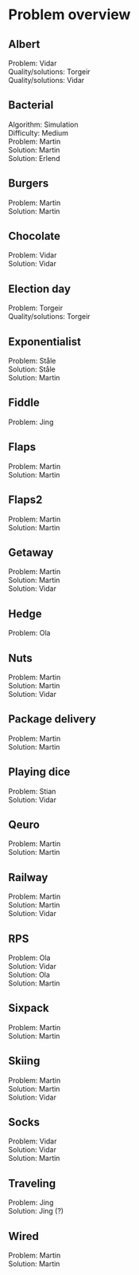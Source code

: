 # Problem overview

## Albert
Problem: Vidar  
Quality/solutions: Torgeir  
Quality/solutions: Vidar

## Bacterial
Algorithm: Simulation  
Difficulty: Medium  
Problem: Martin  
Solution: Martin  
Solution: Erlend

## Burgers
Problem: Martin  
Solution: Martin

## Chocolate
Problem: Vidar  
Solution: Vidar

## Election day
Problem: Torgeir  
Quality/solutions: Torgeir

## Exponentialist
Problem: Ståle  
Solution: Ståle  
Solution: Martin

## Fiddle
Problem: Jing  

## Flaps
Problem: Martin  
Solution: Martin

## Flaps2
Problem: Martin  
Solution: Martin

## Getaway
Problem: Martin  
Solution: Martin  
Solution: Vidar

## Hedge
Problem: Ola

## Nuts
Problem: Martin  
Solution: Martin  
Solution: Vidar

## Package delivery
Problem: Martin  
Solution: Martin

## Playing dice
Problem: Stian  
Solution: Vidar

## Qeuro
Problem: Martin  
Solution: Martin

## Railway
Problem: Martin  
Solution: Martin  
Solution: Vidar

## RPS
Problem: Ola  
Solution: Vidar  
Solution: Ola  
Solution: Martin

## Sixpack
Problem: Martin  
Solution: Martin

## Skiing
Problem: Martin  
Solution: Martin  
Solution: Vidar

## Socks
Problem: Vidar  
Solution: Vidar  
Solution: Martin

## Traveling
Problem: Jing  
Solution: Jing (?)

## Wired
Problem: Martin  
Solution: Martin
